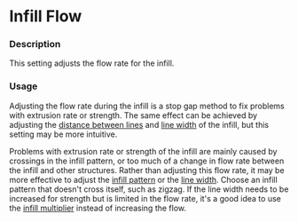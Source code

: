 Infill Flow
====
### **Description**
This setting adjusts the flow rate for the infill. 


### **Usage**
Adjusting the flow rate during the infill is a stop gap method to fix problems with extrusion rate or strength. The same effect can be achieved by adjusting the [distance between lines](../infill/infill_line_distance.md) and [line width](../resolution/infill_line_width.md) of the infill, but this setting may be more intuitive.

Problems with extrusion rate or strength of the infill are mainly caused by crossings in the infill pattern, or too much of a change in flow rate between the infill and other structures. Rather than adjusting this flow rate, it may be more effective to adjust the [infill pattern](../infill/infill_pattern.md) or the [line width](../resolution/infill_line_width.md). Choose an infill pattern that doesn't cross itself, such as zigzag. If the line width needs to be increased for strength but is limited in the flow rate, it's a good idea to use the [infill multiplier](../infill/infill_multiplier.md) instead of increasing the flow.